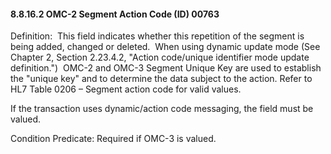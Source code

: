 #### 8.8.16.2 OMC-2 Segment Action Code (ID) 00763

Definition:  This field indicates whether this repetition of the segment is being added, changed or deleted.  When using dynamic update mode (See Chapter 2, Section 2.23.4.2, "Action code/unique identifier mode update definition.")  OMC-2 and OMC-3 Segment Unique Key are used to establish the "unique key" and to determine the data subject to the action. Refer to HL7 Table 0206 – Segment action code for valid values.

If the transaction uses dynamic/action code messaging, the field must be valued. 

Condition Predicate: Required if OMC-3 is valued.
